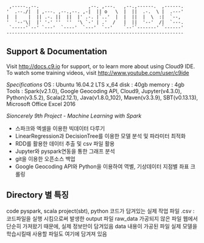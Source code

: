      ,-----.,--.                  ,--. ,---.   ,--.,------.  ,------.
    '  .--./|  | ,---. ,--.,--. ,-|  || o   \  |  ||  .-.  \ |  .---'
    |  |    |  || .-. ||  ||  |' .-. |`..'  |  |  ||  |  \  :|  `--, 
    '  '--'\|  |' '-' ''  ''  '\ `-' | .'  /   |  ||  '--'  /|  `---.
     `-----'`--' `---'  `----'  `---'  `--'    `--'`-------' `------'
    ----------------------------------------------------------------- 



## Support & Documentation

Visit http://docs.c9.io for support, or to learn more about using Cloud9 IDE. 
To watch some training videos, visit http://www.youtube.com/user/c9ide

_Specifications_
    OS : Ubuntu 16.04.2 LTS x_64
    disk : 40gb
    memory : 4gb
    Tools : Spark(v2.1.0), Google Geocoding API, Cloud9, Jupyter(v4.3.0), Python(v3.5.2), Scala(2.12.1), Java(v1.8.0_102), Maven(v3.3.9), SBT(v0.13.13), Microsoft Office Excel 2016

_Sioncerely 9th Project - Machine Learning with Spark_

- 스파크와 엑셀을 이용한 빅데이터 다루기
- LinearRegression과 DecisionTree를 이용한 모델 분석 및 파라미터 최적화
- RDD를 활용한 데이터 추출 및 csv 파일 활용
- Jupyter와 pyspark연동을 통한 그래프 분석
- git을 이용한 오픈소스 백업
- Google Geocoding API와 Python을 이용하여 역별, 기상데이터 지점별 좌표 크롤링

## Directory 별 특징
code        pyspark, scala project(sbt), python 코드가 담겨있는 실제 작업 파일
            .csv : 코드파일을 실행 시킴으로써 발생한 output 파일
raw_data    가공되지 않은 파일
            웹에서 단순히 가져왔기 때문에, 실제 정보만이 담겨있음
data        내용이 가공된 파일
            실제 모델을 학습시킬때 사용할 파일도 여기에 담겨져 있음

